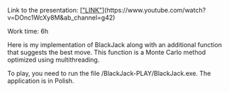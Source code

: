 Link to the presentation: [["LINK"]([https://www.youtube.com/watch?v=A7_2WN-1Gno](https://youtu.be/DOnc1WcXy8M))](https://www.youtube.com/watch?v=DOnc1WcXy8M&ab_channel=g42)

Work time: 6h

Here is my implementation of BlackJack along with an additional function that suggests the best move. This function is a Monte Carlo method optimized using multithreading.

To play, you need to run the file /BlackJack-PLAY/BlackJack.exe. The application is in Polish.
